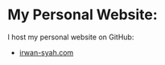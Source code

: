# My Personal Website:

 I host my personal website on GitHub:
 - [irwan-syah.com](https://irwan-syah.com)
